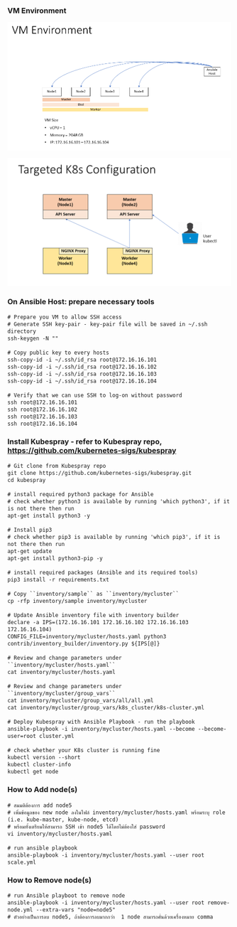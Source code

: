 ### VM Environment
![VM-env](https://github.com/manote101/kubernetes/blob/manote-branch/kubespray-vagrant-env/image/4%20Nodes%20Cluster%20-%20Kubespray.png)

![targettend-cluster](https://github.com/manote101/kubernetes/blob/manote-branch/kubespray-vagrant-env/image/4%20Nodes%20Cluster%20Config.png)

### On Ansible Host: prepare necessary tools
```ShellSession
# Prepare you VM to allow SSH access
# Generate SSH key-pair - key-pair file will be saved in ~/.ssh directory
ssh-keygen -N ""

# Copy public key to every hosts 
ssh-copy-id -i ~/.ssh/id_rsa root@172.16.16.101
ssh-copy-id -i ~/.ssh/id_rsa root@172.16.16.102
ssh-copy-id -i ~/.ssh/id_rsa root@172.16.16.103
ssh-copy-id -i ~/.ssh/id_rsa root@172.16.16.104

# Verify that we can use SSH to log-on without password
ssh root@172.16.16.101
ssh root@172.16.16.102
ssh root@172.16.16.103
ssh root@172.16.16.104
```

### Install Kubespray - refer to Kubespray repo, https://github.com/kubernetes-sigs/kubespray
```ShellSession
# Git clone from Kubespray repo
git clone https://github.com/kubernetes-sigs/kubespray.git
cd kubespray

# install required python3 package for Ansible
# check whether python3 is available by running 'which python3', if it is not there then run
apt-get install python3 -y

# Install pip3
# check whether pip3 is available by running 'which pip3', if it is not there then run
apt-get update
apt-get install python3-pip -y

# install required packages (Ansible and its required tools)
pip3 install -r requirements.txt

# Copy ``inventory/sample`` as ``inventory/mycluster``
cp -rfp inventory/sample inventory/mycluster

# Update Ansible inventory file with inventory builder
declare -a IPS=(172.16.16.101 172.16.16.102 172.16.16.103 172.16.16.104)
CONFIG_FILE=inventory/mycluster/hosts.yaml python3 contrib/inventory_builder/inventory.py ${IPS[@]}

# Review and change parameters under ``inventory/mycluster/hosts.yaml``
cat inventory/mycluster/hosts.yaml

# Review and change parameters under ``inventory/mycluster/group_vars``
cat inventory/mycluster/group_vars/all/all.yml
cat inventory/mycluster/group_vars/k8s_cluster/k8s-cluster.yml

# Deploy Kubespray with Ansible Playbook - run the playbook
ansible-playbook -i inventory/mycluster/hosts.yaml --become --become-user=root cluster.yml

# check whether your K8s cluster is running fine
kubectl version --short
kubectl cluster-info
kubectl get node
```

### How to Add node(s)
```ShellSession
# สมมติต้องการ add node5
# เพิ่มข้อมูลของ new node ลงในไฟล์ inventory/mycluster/hosts.yaml พร้อมระบุ role (i.e. kube-master, kube-node, etcd)
# พร้อมทั้งเตรียมให้สามารถ SSH เข้า node5 ได้โดยไม่ต้องใส่ password
vi inventory/mycluster/hosts.yaml

# run ansible playbook
ansible-playbook -i inventory/mycluster/hosts.yaml --user root scale.yml
```

### How to Remove node(s)
```ShellSession
# run Ansible playboot to remove node
ansible-playbook -i inventory/mycluster/hosts.yaml --user root remove-node.yml --extra-vars "node=node5"   
# ตัวอย่างเป็นการลบ node5, ถ้าต้องการลบมากกว่า  1 node สามารถคั่นด้วยเครื่องหมาย comma
```
